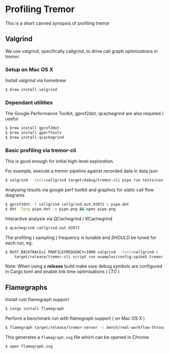 # Profiling Tremor

This is a short canned synopsis of profiling tremor

## Valgrind

We use valgrind, specifically callgrind, to drive call graph optimizations
in tremor.

### Setup on Mac OS X

Install valgrind via homebrew

```bash
$ brew install valgrind
```

### Dependant utilities

The Google Performance Toolkit, gprof2dot, qcachegrind are also required / useful

```bash
$ brew install gprof2dot
$ brew install gperftools
$ brew install qcachegrind
```

### Basic profiling via tremor-cli

This is good enough for initial high-level exploration.

For example, execute a tremor pipeline against recorded data in data.json

```bash
$ valgrind --tool=callgrind target/debug/tremor-cli pipe run tests/configs/ut.combine3-op.yaml data.json
```

Analysing results via google perf toolkit and graphviz for static call flow diagrams

```bash
$ gprof2dot -f callgrind callgrind.out.93972 > pipe.dot
$ dot -Tpng pipe.dot -o pipe.png && open pipe.png
```

Interactive analysis via QCachegrind / KCachegrind

```bash
$ qcachegrind callgrind.out.93972
```

The profiling ( sampling ) frequency is tunable and *SHOULD* be tuned for each run, eg:

```bash
$ RUST_BACKTRACE=1 PROFILEFREQUENCY=1000 valgrind --tool=callgrind \
    target/release/tremor-cli script run examples/config-spike5.tremor data.json
```

Note: When using a **release** build make sure debug symbols are configured in Cargo.toml and enable link time optimisations ( LTO )

## Flamegraphs

Install rust flamegraph support

```bash
$ cargo install flamegraph
```

Perform a benchmark run with flamegraph support ( on Mac OS X )

```bash
$ flamegraph target/release/tremor-server -c bench/real-workflow-througput-json.yaml bench/link.yaml
```

This generates a `flamegraph.svg` file which can be opened in Chrome

```bash
$ open flamegraph.svg
```
